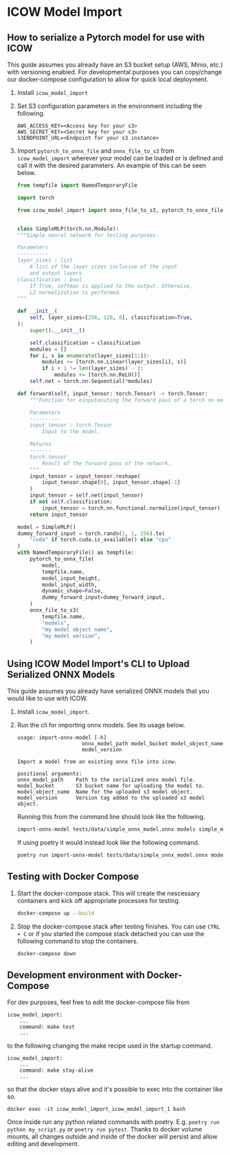 # ICOW Model Import


## How to serialize a Pytorch model for use with ICOW

This guide assumes you already have an S3 bucket setup (AWS, Minio, etc.) with versioning enabled. For developmental purposes you can copy/change our docker-compose configuration to allow for quick local deployment.

1. Install `icow_model_import`

2. Set S3 configuration parameters in the environment including the following.

    ```
    AWS_ACCESS_KEY=<Access key for your s3>
    AWS_SECRET_KEY=<Secret key for your s3>
    S3ENDPOINT_URL=<Endpoint for your s3 instance>
    ```

3. Import `pytorch_to_onnx_file` and `onnx_file_to_s3` from `icow_model_import` wherever your model can be loaded or is defined and call it with the desired parameters. An example of this can be seen below.

    ```python
    from tempfile import NamedTemporaryFile

    import torch

    from icow_model_import import onnx_file_to_s3, pytorch_to_onnx_file


    class SimpleMLP(torch.nn.Module):
    """Simple neural network for testing purposes.

    Parameters
    ----------
    layer_sizes : list
        A list of the layer sizes inclusive of the input
        and output layers
    classification : bool
        If True, softmax is applied to the output. Otherwise,
        L2 normalization is performed.
    """

    def __init__(
        self, layer_sizes=[256, 128, 8], classification=True,
    ):
        super().__init__()

        self.classification = classification
        modules = []
        for i, s in enumerate(layer_sizes[1:]):
            modules += [torch.nn.Linear(layer_sizes[i], s)]
            if i + 1 != len(layer_sizes) - 1:
                modules += [torch.nn.ReLU()]
        self.net = torch.nn.Sequential(*modules)

    def forward(self, input_tensor: torch.Tensor) -> torch.Tensor:
        """Function for einputecuting the forward pass of a torch nn model.

        Parameters
        ----------
        input_tensor : torch.Tensor
            Input to the model.

        Returns
        -------
        torch.tensor
            Result of the forward pass of the network.
        """
        input_tensor = input_tensor.reshape(
            input_tensor.shape[0], input_tensor.shape[-1]
        )
        input_tensor = self.net(input_tensor)
        if not self.classification:
            input_tensor = torch.nn.functional.normalize(input_tensor)
        return input_tensor
    
    model = SimpleMLP()
    dummy_forward_input = torch.randn(1, 1, 256).to(
        "cuda" if torch.cuda.is_available() else "cpu"
    )
    with NamedTemporaryFile() as tempfile:
        pytorch_to_onnx_file(
            model,
            tempfile.name,
            model_input_height,
            model_input_width,
            dynamic_shape=False,
            dummy_forward_input=dummy_forward_input,
        )
        onnx_file_to_s3(
            tempfile.name,
            "models",
            "my model object name",
            "my model version",
        )
    ```


## Using ICOW Model Import's CLI to Upload Serialized ONNX Models

This guide assumes you already have serialized ONNX models that you would like to use with ICOW.

1. Install `icow_model_import`.

2. Run the cli for importing onnx models. See its usage below.

    ```
    usage: import-onnx-model [-h]
                         onnx_model_path model_bucket model_object_name
                         model_version

    Import a model from an existing onnx file into icow.

    positional arguments:
    onnx_model_path    Path to the serialized onnx model file.
    model_bucket       S3 bucket name for uploading the model to.
    model_object_name  Name for the uploaded s3 model object.
    model_version      Version tag added to the uploaded s3 model object.
    ```

    Running this from the command line should look like the following.

    ```bash
    import-onnx-model tests/data/simple_onnx_model.onnx models simple_model my-version
    ```

    If using poetry it would instead look like the following command.

    ```bash
    poetry run import-onnx-model tests/data/simple_onnx_model.onnx models simple_model my-version
    ``` 


## Testing with Docker Compose

1. Start the docker-compose stack. This will create the nescessary containers and kick off appropriate processes for testing.

    ```bash
    docker-compose up --build
    ```

2. Stop the docker-compose stack after testing finishes. You can use `CTRL + C` or if you started the compose stack detached you can use the following command to stop the containers.

    ```bash
    docker-compose down
    ```

## Development environment with Docker-Compose

For dev purposes, feel free to edit the docker-compose file from 


    icow_model_import:
        ...
        command: make test
        ...
    
to the following changing the make recipe used in the startup command.


    icow_model_import:
        ...
        command: make stay-alive
        ...

so that the docker stays alive and it's possible to exec into the container like so.

    docker exec -it icow_model_import_icow_model_import_1 bash

Once inside run any python related commands with poetry. E.g. `poetry run python my_script.py` or `poetry run pytest`. Thanks to docker volume mounts, all changes outside and inside of the docker will persist and allow editing and development.
